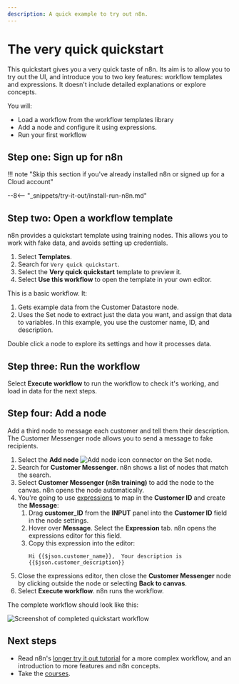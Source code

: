```yaml
---
description: A quick example to try out n8n.
---
```


# The very quick quickstart

This quickstart gives you a very quick taste of n8n. Its aim is to allow you to try out the UI, and introduce you to two key features: workflow templates and expressions. It doesn't include detailed explanations or explore concepts.

You will:

* Load a workflow from the workflow templates library
* Add a node and configure it using expressions.
* Run your first workflow

## Step one: Sign up for n8n

!!! note "Skip this section if you've already installed n8n or signed up for a Cloud account"

--8<-- "_snippets/try-it-out/install-run-n8n.md"

## Step two: Open a workflow template

n8n provides a quickstart template using training nodes. This allows you to work with fake data, and avoids setting up credentials.

1. Select **Templates**.
2. Search for `Very quick quickstart`.
3. Select the **Very quick quickstart** template to preview it.
4. Select **Use this workflow** to open the template in your own editor.

This is a basic workflow. It:

1. Gets example data from the Customer Datastore node.
2. Uses the Set node to extract just the data you want, and assign that data to variables. In this example, you use the customer name, ID, and description.

Double click a node to explore its settings and how it processes data.

## Step three: Run the workflow

Select **Execute workflow** to run the workflow to check it's working, and load in data for the next steps.

## Step four: Add a node

Add a third node to message each customer and tell them their description. The Customer Messenger node allows you to send a message to fake recipients.

1. Select the **Add node** <span class="inline-image">![Add node icon](/_images/try-it-out/add-node-small.png)</span> connector on the Set node.
2. Search for **Customer Messenger**. n8n shows a list of nodes that match the search.
3. Select **Customer Messenger (n8n training)** to add the node to the canvas. n8n opens the node automatically.
4. You're going to use [expressions](/code-examples/expressions/) to map in the **Customer ID** and create the **Message**:
	1. Drag **customer_ID** from the **INPUT** panel into the **Customer ID** field in the node settings.
    2. Hover over **Message**. Select the **Expression** tab. n8n opens the expressions editor for this field.
    3. Copy this expression into the editor:
        ```
        Hi {{$json.customer_name}},  Your description is {{$json.customer_description}}
        ```
5. Close the expressions editor, then close the **Customer Messenger** node by clicking outside the node or selecting **Back to canvas**.
6. Select **Execute workflow**. n8n runs the workflow.

The complete workflow should look like this:

![Screenshot of completed quickstart workflow](/_images/try-it-out/quickstart/very-quick-quickstart-workflow.png)


## Next steps

* Read n8n's [longer try it out tutorial](/try-it-out/longer-introduction/) for a more complex workflow, and an introduction to more features and n8n concepts.
* Take the [courses](/courses/).


